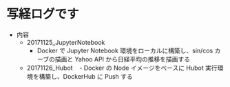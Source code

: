 # 写経ログです
- 内容
  - 20171125_JupyterNotebook
    - Docker で Jupyter Notebook 環境をローカルに構築し、sin/cos カーブの描画と Yahoo API から日経平均の推移を描画する
  - 20171126_Hubot
    - Docker の Node イメージをベースに Hubot 実行環境を構築し、DockerHub に Push する
